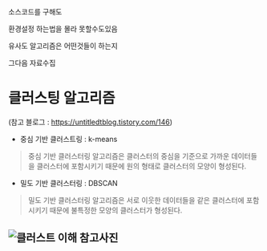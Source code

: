 소스코드를 구해도 

환경설정 하는법을 몰라 못할수도있음



유사도 알고리즘은 어떤것들이 하는지

그다음 자료수집



# 클러스팅 알고리즘

(참고 블로그 : https://untitledtblog.tistory.com/146)

-  중심  기반 클러스트링 : k-means

  > 중심 기반 클러스터링 알고리즘은 클러스터의 중심을 기준으로 가까운 데이터들을 클러스터에 포함시키기 때문에 원의 형태로 클러스터의 모양이 형성된다.

-  밀도 기반 클러스터링 : DBSCAN

  > 밀도 기반 클러스터링 알고리즘은 서로 이웃한 데이터들을 같은 클러스터에 포함시키기 때문에 불특정한 모양의 클러스터가 형성된다.

  ![클러스트 이해 참고사진](https://img1.daumcdn.net/thumb/R1280x0/?scode=mtistory2&fname=http%3A%2F%2Fcfile22.uf.tistory.com%2Fimage%2F99D207335B96763F180C1C)
  - 